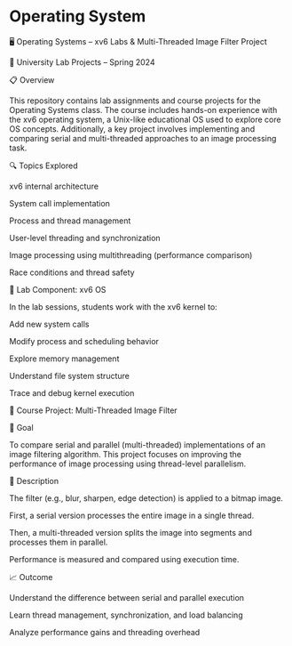 # Operating System
🖥️ Operating Systems – xv6 Labs & Multi-Threaded Image Filter Project

🧪 University Lab Projects – Spring 2024

📋 Overview

This repository contains lab assignments and course projects for the Operating Systems class. The course includes hands-on experience with the xv6 operating system, a Unix-like educational OS used to explore core OS concepts. Additionally, a key project involves implementing and comparing serial and multi-threaded approaches to an image processing task.

🔍 Topics Explored

xv6 internal architecture

System call implementation

Process and thread management

User-level threading and synchronization

Image processing using multithreading (performance comparison)

Race conditions and thread safety

🧪 Lab Component: xv6 OS

In the lab sessions, students work with the xv6 kernel to:

Add new system calls

Modify process and scheduling behavior

Explore memory management

Understand file system structure

Trace and debug kernel execution


🚀 Course Project: Multi-Threaded Image Filter

🧠 Goal

To compare serial and parallel (multi-threaded) implementations of an image filtering algorithm. This project focuses on improving the performance of image processing using thread-level parallelism.

🔧 Description

The filter (e.g., blur, sharpen, edge detection) is applied to a bitmap image.

First, a serial version processes the entire image in a single thread.

Then, a multi-threaded version splits the image into segments and processes them in parallel.

Performance is measured and compared using execution time.

📈 Outcome

Understand the difference between serial and parallel execution

Learn thread management, synchronization, and load balancing

Analyze performance gains and threading overhead

